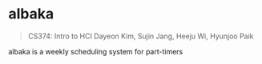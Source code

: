 # albaka

> CS374: Intro to HCI Dayeon Kim, Sujin Jang, Heeju Wi, Hyunjoo Paik

albaka is a weekly scheduling system for part-timers
